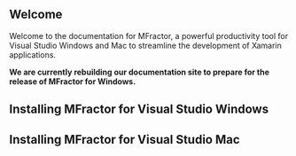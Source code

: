 ## Welcome

Welcome to the documentation for MFractor, a powerful productivity tool for Visual Studio Windows and Mac to streamline the development of Xamarin applications.

**We are currently rebuilding our documentation site to prepare for the release of MFractor for Windows.**

## Installing MFractor for Visual Studio Windows



## Installing MFractor for Visual Studio Mac
